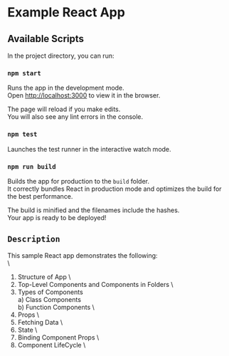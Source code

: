 # Example React App

## Available Scripts

In the project directory, you can run:

### `npm start`

Runs the app in the development mode.\
Open [http://localhost:3000](http://localhost:3000) to view it in the browser.

The page will reload if you make edits.\
You will also see any lint errors in the console.

### `npm test`

Launches the test runner in the interactive watch mode.

### `npm run build`

Builds the app for production to the `build` folder.\
It correctly bundles React in production mode and optimizes the build for the best performance.

The build is minified and the filenames include the hashes.\
Your app is ready to be deployed!

## `Description`

This sample React app demonstrates the following: \
\
1. Structure of App \
2. Top-Level Components and Components in Folders \
3. Types of Components \
   a) Class Components \
   b) Function Components \
4. Props \
5. Fetching Data \
6. State \
7. Binding Component Props \
8. Component LifeCycle \
